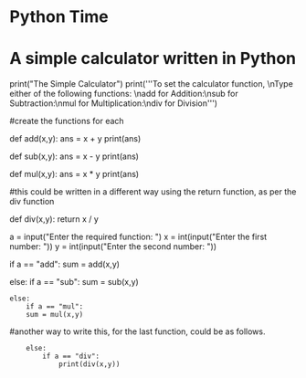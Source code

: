 # Python Time
# A simple calculator written in Python

print("The Simple Calculator")
print('''To set the calculator function, \nType either of the following functions: \nadd for Addition:\nsub for Subtraction:\nmul for Multiplication:\ndiv for Division''')

#create the functions for each 

def add(x,y):
	ans = x + y
	print(ans)
	
def sub(x,y):
	ans = x - y
	print(ans)

def mul(x,y):
	ans = x * y
	print(ans)
	
	
#this could be written in a different way using the return function, as per the div function

def div(x,y):
	return x / y
	
a = input("Enter the required function: ")
x = int(input("Enter the first number: "))
y = int(input("Enter the second number: "))	

if a == "add":
	sum = add(x,y)
	
else: 
	if a == "sub":
		sum = sub(x,y)

	else:
		if a == "mul":
		sum = mul(x,y)
		
#another way to write this, for the last function, could be as follows.

		else:
			if a == "div":
				print(div(x,y))